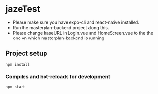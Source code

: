 # jazeTest

- Please make sure you have expo-cli and react-native installed.
- Run the masterplan-backend project along this.
- Please change baseURL in Login.vue and HomeScreen.vue to the the one on which masterplan-backend is running

## Project setup
```
npm install
```

### Compiles and hot-reloads for development
```
npm start
```
